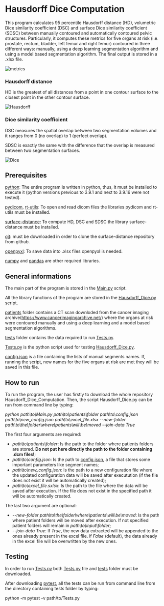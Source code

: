 # Hausdorff Dice Computation
This program calculates 95 percentile Hausdorff distance (HD), volumetric Dice similarity coefficient (DSC) and surface Dice similarity coefficient (SDSC) between manually contoured and automatically contoured pelvic structures.
Particularly, it computes these metrics for five organs at risk (i.e. prostate, rectum, bladder, left femur and right femur) contoured in three different ways: manually, using a deep learning segmentation algorithm and using a model based segmentation algorithm.
The final output is stored in a .xlsx file.

![metrics](https://encrypted-tbn0.gstatic.com/images?q=tbn:ANd9GcQgBvMhw2ZldlQbHbJrwLL5x0ijLdY9XQM-ww&usqp=CAU)

### Hausdorff distance
HD is the greatest of all distances from a point in one contour surface to the closest point in the other contour surface.

![Hausdorff](https://upload.wikimedia.org/wikipedia/commons/thumb/2/21/Hausdorff_distance_sample.svg/250px-Hausdorff_distance_sample.svg.png)

### Dice similarity coefficient
DSC measures the spatial overlap between two segmentation volumes and it ranges from 0 (no overlap) to 1 (perfect overlap).

SDSC is exactly the same with the difference that the overlap is measured between two segmentation surfaces.

![Dice](https://encrypted-tbn0.gstatic.com/images?q=tbn:ANd9GcSrnfpehrVZMJLjRDVUWxEZ9_pW0RYUlkdhlw&usqp=CAU)

## Prerequisites
[python](https://www.python.org/downloads/): The entire program is written in python, thus, it must be installed to execute it (python versions previous to 3.9.1 and next to 3.9.16 were not tested).

[pydicom](https://pypi.org/project/pydicom/), [rt-utils](https://pypi.org/project/rt-utils/): To open and read dicom files the libraries pydicom and rt-utils must be installed.

[surface-distance](https://github.com/deepmind/surface-distance): To compute HD, DSC and SDSC the library surface-distance must be installed.

[git](https://git-scm.com/downloads): must be downloaded in order to clone the surface-distance repository from github.

[openpyxl](https://pypi.org/project/openpyxl/): To save data into .xlsx files openpyxl is needed.

[numpy](https://numpy.org/install/) and [pandas](https://pandas.pydata.org/docs/getting_started/install.html) are other required libraries.

## General informations
The main part of the program is stored in the [Main.py](https://github.com/MarcoSaguatti/Hausdorff_Dice_Computation/blob/master/Main.py) script.

All the library functions of the program are stored in the [Hausdorff_Dice.py](https://github.com/MarcoSaguatti/Hausdorff_Dice_Computation/blob/master/Hausdorff_Dice.py) script.

[patients](https://github.com/MarcoSaguatti/Hausdorff_Dice_Computation/tree/master/patients) folder contains a CT scan downloded from the cancer imaging archive(https://www.cancerimagingarchive.net/) where the organs at risk were contoured manually and using a deep learning and a model based segmentation algorithms.

[tests](https://github.com/MarcoSaguatti/Hausdorff_Dice_Computation/tree/master/tests) folder contains the data required to run [Tests.py](https://github.com/MarcoSaguatti/Hausdorff_Dice_Computation/blob/master/Tests.py).

[Tests.py](https://github.com/MarcoSaguatti/Hausdorff_Dice_Computation/blob/master/Tests.py) is the python script used for testing [Hausdorff_Dice.py](https://github.com/MarcoSaguatti/Hausdorff_Dice_Computation/blob/master/Hausdorff_Dice.py).

[config.json](https://github.com/MarcoSaguatti/Hausdorff_Dice_Computation/blob/master/config.json) is a file containing the lists of manual segments names. If, running the script, new names for the five organs at risk are met they will be saved in this file.

## How to run
To run the program, the user has firstly to download the whole repository Hausdorff_Dice_Computation.
Then, the script Hausdorff_Dice.py can be run from command line by typing:

*python path\to\Main.py path\to\patients\folder path\to\config.json path\to\new_config.json path\to\excel_file.xlsx --new-folder path\to\the\folder\where\patients\will\be\moved --join-data True*

The first four arguments are required:
* *path\to\patients\folder*: Is the path to the folder where patients folders are stored. **Do not put here directly the path to the folder containing .dcm files!**;
* *path\to\config.json*: Is the path to [config.json](https://github.com/MarcoSaguatti/Hausdorff_Dice_Computation/blob/master/config.json), a file that stores some important parameters like segment names;
* *path\to\new_config.json*: Is the path to a new configuration file where the updated configuration data will be saved after executution (if the file does not exist it will be automatically created);
* *path\to\excel_file.sxlsx*: Is the path to the file where the data will be saved after execution. If the file does not exist in the specified path it will be automatically created.

The last two argument are optional:
* *--new-folder path\to\the\folder\where\patients\will\be\moved*: Is the path where patient folders will be moved after execution. If not specified patient folders will remain in *path\to\input\folder*;
* *--join-data True*: If *True*, the new data extracted will be appended to the ones already present in the excel file. if *False* (default), the data already in the excel file will be overwritten by the new ones.

## Testing
In order to run [Tests.py](https://github.com/MarcoSaguatti/Hausdorff_Dice_Computation/blob/master/Tests.py) both [Tests.py](https://github.com/MarcoSaguatti/Hausdorff_Dice_Computation/blob/master/Tests.py) file and [tests](https://github.com/MarcoSaguatti/Hausdorff_Dice_Computation/tree/master/tests) folder must be downloaded.

After downloading [pytest](https://pypi.org/project/pytest/), all the tests can be run from command line from the directory containing tests folder by typing:

python -m pytest -v path/to/Tests.py
